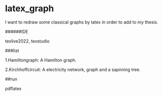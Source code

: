 # latex_graph
I want to redraw some classical graphs by latex in order to add to my thesis.

######IDE

texlive2022, texstudio

###list

1.Hamiltongraph: A Hamilton graph. 

2.Kirchhoffcircuit: A electricity network, graph and a sapnning tree.

##run

pdflatex
